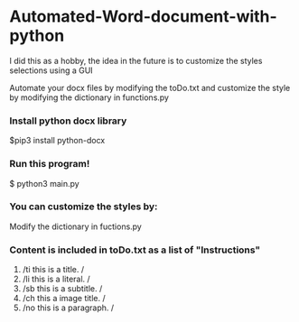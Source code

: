 # Automated-Word-document-with-python
I did this as a hobby, the idea in the future is to customize the styles selections using a GUI

Automate your docx files by modifying the toDo.txt and customize the style by modifying the dictionary in functions.py

### Install python docx library
$pip3 install python-docx

### Run this program!
$ python3 main.py

### You can customize the styles by:
Modify the dictionary in fuctions.py

### Content is included in toDo.txt as a list of "Instructions"

1. /ti this is a title. /
2. /li this is a literal. /
3. /sb this is a subtitle. /
4. /ch this a image title. / 
5. /no this is a paragraph. /




